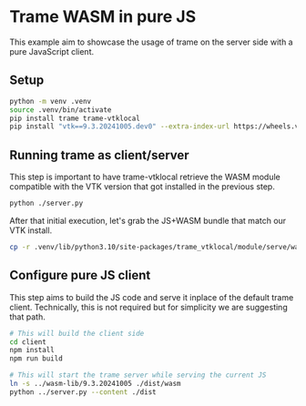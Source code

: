 # Trame WASM in pure JS

This example aim to showcase the usage of trame on the server side with a pure JavaScript client.

## Setup

```bash
python -m venv .venv
source .venv/bin/activate
pip install trame trame-vtklocal
pip install "vtk==9.3.20241005.dev0" --extra-index-url https://wheels.vtk.org
```

## Running trame as client/server

This step is important to have trame-vtklocal retrieve the WASM module compatible with the VTK version that got installed in the previous step.

```bash
python ./server.py
```

After that initial execution, let's grab the JS+WASM bundle that match our VTK install.

```bash 
cp -r .venv/lib/python3.10/site-packages/trame_vtklocal/module/serve/wasm/ wasm-lib
```

## Configure pure JS client

This step aims to build the JS code and serve it inplace of the default trame client. 
Technically, this is not required but for simplicity we are suggesting that path.

```bash
# This will build the client side
cd client
npm install
npm run build

# This will start the trame server while serving the current JS
ln -s ../wasm-lib/9.3.20241005 ./dist/wasm
python ../server.py --content ./dist
```
